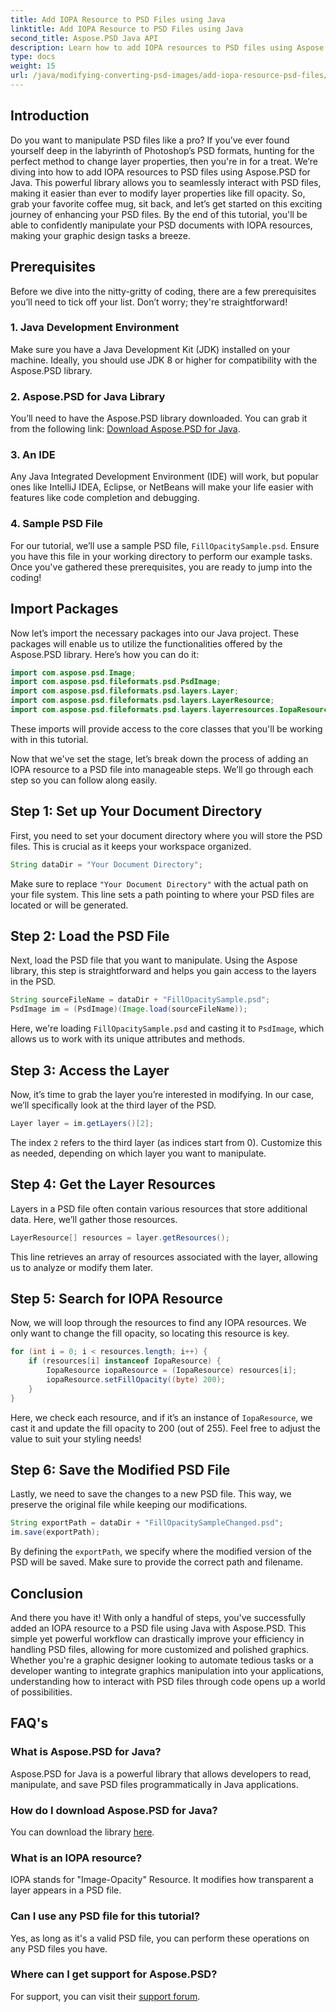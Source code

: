 ```yaml
---
title: Add IOPA Resource to PSD Files using Java
linktitle: Add IOPA Resource to PSD Files using Java
second_title: Aspose.PSD Java API
description: Learn how to add IOPA resources to PSD files using Aspose.PSD for Java with this comprehensive guide. Simple steps for effective graphic manipulation.
type: docs
weight: 15
url: /java/modifying-converting-psd-images/add-iopa-resource-psd-files/
---
```

## Introduction
Do you want to manipulate PSD files like a pro? If you’ve ever found yourself deep in the labyrinth of Photoshop’s PSD formats, hunting for the perfect method to change layer properties, then you're in for a treat. We’re diving into how to add IOPA resources to PSD files using Aspose.PSD for Java. This powerful library allows you to seamlessly interact with PSD files, making it easier than ever to modify layer properties like fill opacity.
So, grab your favorite coffee mug, sit back, and let’s get started on this exciting journey of enhancing your PSD files. By the end of this tutorial, you'll be able to confidently manipulate your PSD documents with IOPA resources, making your graphic design tasks a breeze.
## Prerequisites
Before we dive into the nitty-gritty of coding, there are a few prerequisites you’ll need to tick off your list. Don’t worry; they're straightforward!
### 1. Java Development Environment
Make sure you have a Java Development Kit (JDK) installed on your machine. Ideally, you should use JDK 8 or higher for compatibility with the Aspose.PSD library. 
### 2. Aspose.PSD for Java Library
You’ll need to have the Aspose.PSD library downloaded. You can grab it from the following link: [Download Aspose.PSD for Java](https://releases.aspose.com/psd/java/).
### 3. An IDE
Any Java Integrated Development Environment (IDE) will work, but popular ones like IntelliJ IDEA, Eclipse, or NetBeans will make your life easier with features like code completion and debugging.
### 4. Sample PSD File
For our tutorial, we’ll use a sample PSD file, `FillOpacitySample.psd`. Ensure you have this file in your working directory to perform our example tasks.
Once you've gathered these prerequisites, you are ready to jump into the coding!
## Import Packages
Now let’s import the necessary packages into our Java project. These packages will enable us to utilize the functionalities offered by the Aspose.PSD library.
Here’s how you can do it:
```java
import com.aspose.psd.Image;
import com.aspose.psd.fileformats.psd.PsdImage;
import com.aspose.psd.fileformats.psd.layers.Layer;
import com.aspose.psd.fileformats.psd.layers.LayerResource;
import com.aspose.psd.fileformats.psd.layers.layerresources.IopaResource;
```
These imports will provide access to the core classes that you'll be working with in this tutorial. 

Now that we've set the stage, let’s break down the process of adding an IOPA resource to a PSD file into manageable steps. We’ll go through each step so you can follow along easily.
## Step 1: Set up Your Document Directory
First, you need to set your document directory where you will store the PSD files. This is crucial as it keeps your workspace organized.
```java
String dataDir = "Your Document Directory";
```
Make sure to replace `"Your Document Directory"` with the actual path on your file system. This line sets a path pointing to where your PSD files are located or will be generated.
## Step 2: Load the PSD File 
Next, load the PSD file that you want to manipulate. Using the Aspose library, this step is straightforward and helps you gain access to the layers in the PSD.
```java
String sourceFileName = dataDir + "FillOpacitySample.psd";
PsdImage im = (PsdImage)(Image.load(sourceFileName));
```
Here, we're loading `FillOpacitySample.psd` and casting it to `PsdImage`, which allows us to work with its unique attributes and methods. 
## Step 3: Access the Layer 
Now, it’s time to grab the layer you’re interested in modifying. In our case, we’ll specifically look at the third layer of the PSD.
```java
Layer layer = im.getLayers()[2];
```
The index `2` refers to the third layer (as indices start from 0). Customize this as needed, depending on which layer you want to manipulate.
## Step 4: Get the Layer Resources 
Layers in a PSD file often contain various resources that store additional data. Here, we’ll gather those resources.
```java
LayerResource[] resources = layer.getResources();
```
This line retrieves an array of resources associated with the layer, allowing us to analyze or modify them later.
## Step 5: Search for IOPA Resource 
Now, we will loop through the resources to find any IOPA resources. We only want to change the fill opacity, so locating this resource is key.
```java
for (int i = 0; i < resources.length; i++) {
    if (resources[i] instanceof IopaResource) {
        IopaResource iopaResource = (IopaResource) resources[i];
        iopaResource.setFillOpacity((byte) 200);
    }
}
```
Here, we check each resource, and if it’s an instance of `IopaResource`, we cast it and update the fill opacity to 200 (out of 255). Feel free to adjust the value to suit your styling needs!
## Step 6: Save the Modified PSD File
Lastly, we need to save the changes to a new PSD file. This way, we preserve the original file while keeping our modifications.
```java
String exportPath = dataDir + "FillOpacitySampleChanged.psd";
im.save(exportPath);
```
By defining the `exportPath`, we specify where the modified version of the PSD will be saved. Make sure to provide the correct path and filename.
## Conclusion
And there you have it! With only a handful of steps, you've successfully added an IOPA resource to a PSD file using Java with Aspose.PSD. This simple yet powerful workflow can drastically improve your efficiency in handling PSD files, allowing for more customized and polished graphics.
Whether you're a graphic designer looking to automate tedious tasks or a developer wanting to integrate graphics manipulation into your applications, understanding how to interact with PSD files through code opens up a world of possibilities.
## FAQ's
### What is Aspose.PSD for Java?  
Aspose.PSD for Java is a powerful library that allows developers to read, manipulate, and save PSD files programmatically in Java applications.
### How do I download Aspose.PSD for Java?  
You can download the library [here](https://releases.aspose.com/psd/java/).
### What is an IOPA resource?  
IOPA stands for "Image-Opacity" Resource. It modifies how transparent a layer appears in a PSD file.
### Can I use any PSD file for this tutorial?  
Yes, as long as it's a valid PSD file, you can perform these operations on any PSD files you have.
### Where can I get support for Aspose.PSD?  
For support, you can visit their [support forum](https://forum.aspose.com/c/psd/34).
